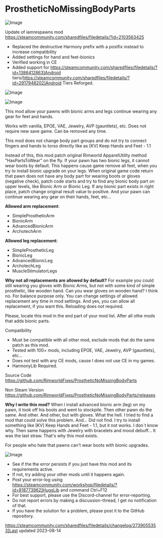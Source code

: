 # ProstheticNoMissingBodyParts

![Image](https://i.imgur.com/buuPQel.png)

Update of iamrespawns mod
https://steamcommunity.com/sharedfiles/filedetails/?id=2103563425

- Replaced the destructive Harmony prefix with a postfix instead to increase compatibility
- Added settings for hand and feet-bionics
- Verified working in CE
- Added support for https://steamcommunity.com/sharedfiles/filedetails/?id=1386412863]Android tiers/https://steamcommunity.com/sharedfiles/filedetails/?id=2917948202]Android Tiers Reforged.

![Image](https://i.imgur.com/pufA0kM.png)

	
![Image](https://i.imgur.com/Z4GOv8H.png)

This mod allow your pawns with bionic arms and legs continue wearing any gear for feet and hands.

Works with vanilla, EPOE, VAE, Jewelry, AVP (gauntlets), etc. Does not require new save game. Can be removed any time.

This mod does not change body part groups and do not try to connect fingers and hands to torso directly like as [KV] Keep Hands and Feet - 1.1

Instead of this, this mod patch original Rimworld ApparelUtility method "HasPartsToWear" on the fly. 
If your pawn has two bionic legs, it cannot wear boots by default. This happens cause game remove all feet, when you try to install bionic upgrade on your legs.
When original game code return that pawn does not have any body part for wearing boots or gloves (negative check), patch code starts and try to find any bionic body part on upper levels, like Bionic Arm or Bionic Leg. 
If any bionic part exists in right place, patch change original result value to positive. And your pawn can continue wearing any gear on their hands, feet, etc...

**Allowed arm replacement**:
- SimpleProstheticArm
- BionicArm
- AdvancedBionicArm
- ArchotechArm

**Allowed leg replacement**:
- SimpleProstheticLeg
- BionicLeg
- AdvancedBionicLeg
- ArchotechLeg
- MuscleStimulatorLegs

**Why not all replacements are allowed by default?**
For example you could still wearing you gloves with Bionic Arms, but not with some kind of simple prosthetic, like wooden hand. Can you wear gloves on wooden hand? I think no. For balance purpose only. You can change settings of allowed replacement any time in mod settings. And yes, you can allow all replacement, if you want this. Reloading does not required.

Please, locate this mod in the end part of your mod list. After all othe mods that adds bionic parts.

Compatibility
- Must be compatible with all other mod, exclude mods that do the same patch as this mod.
- Tested with 100+ mods, including EPOE, VAE, Jewelry, AVP (gauntlets), etc... 
- Does not test with any CE mods, cause I does not use CE in my games.
- HarmonyLib Required.

Source Code
https://github.com/RimworldFixes/ProstheticNoMissingBodyParts

Non Steam Version
https://github.com/RimworldFixes/ProstheticNoMissingBodyParts/releases

**Why I write this mod?**
When I install advanced bionic arm (leg) on my pawn, it took off his boots and went to stockpile. Then other pawn do the same. And other. And other, but with gloves. What the hell. I tried to find a mod that could solve this problem. And... Did not find. I try to install something like [KV] Keep Hands and Feet - 1.1, but it not works. I don`t know why.
Then same happens with Jewelry with bracelets and mood debuff... It was the last straw. That's why this mod exists.

For people who hate that pawns can't wear boots with bionic upgrades.

![Image](https://i.imgur.com/PwoNOj4.png)



-  See if the the error persists if you just have this mod and its requirements active.
-  If not, try adding your other mods until it happens again.
-  Post your error-log using https://steamcommunity.com/workshop/filedetails/?id=818773962]HugsLib and command Ctrl+F12
-  For best support, please use the Discord-channel for error-reporting.
-  Do not report errors by making a discussion-thread, I get no notification of that.
-  If you have the solution for a problem, please post it to the GitHub repository.


https://steamcommunity.com/sharedfiles/filedetails/changelog/2739055353]Last updated 2023-08-14
